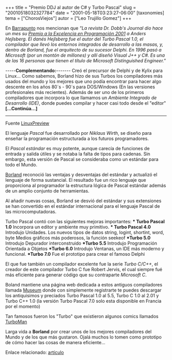 +++
title = "Premio DDJ al autor de C# y Turbo Pascal"
slug = "20010518032327784"
date = "2001-05-18T03:23:27-06:00"
[taxonomies]
tema = ["ChorosViejos"]
autor = ["Leo Trujillo Gomez"]
+++

En
[Barrapunto](http://barrapunto.com//usr/poncho/01/05/14/2024245.shtml)
nos mencionan que *"La revista Dr. Dobb's Journal dio hace un mes su
[Premio a la Excelencia en Programación
2001](http://www.ddj.com/articles/2001/0105/0105a/0105a.htm) a Anders
Hejlsberg. El danés Hejlsberg fue el autor del Turbo Pascal 1.0, el
compilador que llevó los entornos integrados de desarrollo a las masas,
y, dentro de Borland, fue el arquitecto de su sucesor Delphi. En 1996
pasó a Microsoft (por un montón de millones) y allí diseñó Visual J++ y
C#. Es una de las 16 personas que tienen el título de Microsoft
Distinguished Engineer."*


-----**Complementando:**-------
Creó el precursor de Delphi y de Kylix para Linux... Como sabemos,
Borland hizo de sus Turbos los compiladores más usados del mundo y los
mejores que uno podía encontrar para hacer algo descente en los años
80´s - 90´s para DOS/Windows (En las versiones profesionales más
recientes). Además de ser uno de los primeros compiladores que incorpora
lo que llamamos un *Ambiente Integrado de Desarrollo (IDE)*, donde
puedes compilar y hacer casi todo desde el "editor"
**\[...Continúa...\]**

------
Fuente [LinuxPreview](http://www.linuxpreview.org/article.php?sid=3871)

<!-- more -->
El lenguaje *Pascal* fue desarrollado por *Niklaus Wirth*, se diseño
para enseñar la programación estructurada a los futuros programadores.

El *Pascal estándar* es muy potente, aunque carecía de funciones de
entrada y salida útiles y se notaba la falta de tipos para cadenas. Sin
embargo, esta versión de Pascal se consideraba como un estándar para
todo el Mundo.

[Borland](http://www.borland.com) reconoció las ventajas y desventajas
del estándar y actualizó el lenguaje de forma sustancial. El resultado
fue un rico lenguaje que proporciona al programador la estructura lógica
de Pascal estándar además de un amplio conjunto de herramientas.

Al añadir nuevas cosas, Borland se desvió del estándar y sus extensiones
se han convertido en el estándar internacional para el lenguaje Pascal
de las microcomputadoras.

Turbo Pascal contó con las siguientes mejoras importantes:
**\* Turbo Pascal 1.0**
Incorpora un editor y ambiente muy primitivo.
**\* Turbo Pascal 4.0** Introdujo
Unidades.
Los nuevos tipos de datos string, logint, shortint, word, byte
Medios gráficos más poderosos,
la función seekeof
**\*Turbo 5.0** Introdujo
Depurador interconstruido
**\*Turbo 5.5** Introdujo
Programación Orientada a Objetos
**\*Turbo 6.0** Introdujo
Ventanas, un IDE más moderno y funcional.
**\*Turbo 7.0**
Fue el prototipo para crear el famoso Delphi

El que fue también un compilador excelente fue la serie *Turbo C/C++*,
el creador de este compilador Turbo C fue Robert Jervis, el cual siempre
fué más eficiente para generar código que su contraparte *Microsoft C*.

Boland mantiene una página web dedicada a estos antiguos compiladores
llamada [Museum](http://community.borland.com/museum) donde con
simplemente registrarte te puedes descargar los antiquisimos y preciados
Turbo Pascal 1.0 al 5.5, Turbo C 1.0 al 2.01 y Turbo C++ 1.0 (la versión
Turbo Pascal 7.0 solo esta disponible en Francia por el momento)

Tan famosos fueron los "Turbo" que existieron algunos comics llamados
[TurboMan](http://community.borland.com/article/0,1410,20297,00.html)

Larga vida a **Borland** por crear unos de los mejores compiladores del
Mundo y de los que más gustaron. Ojalá muchos lo tomen como prototipo de
cómo hacer las cosas de manera eficiente...

Enlace relacionado:
[artículo](http://www.disc.ua.es/~gil/miscelanea/articulos.html)
